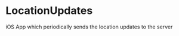 LocationUpdates
===============

iOS App which periodically sends the location updates to the server
